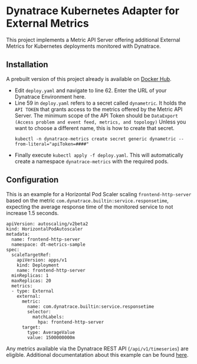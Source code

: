 # Dynatrace Kubernetes Adapter for External Metrics

This project implements a Metric API Server offering additional External Metrics for Kubernetes deployments monitored with Dynatrace.

## Installation

A prebuilt version of this project already is available on [Docker Hub](https://hub.docker.com/repository/docker/dtcookie/k8s-dynatrace-metrics-adapter-amd64).

* Edit `deploy.yaml` and navigate to line 62. Enter the URL of your Dynatrace Environment here.
* Line 59 in `deploy.yaml` refers to a secret called `dynametric`. It holds the `API TOKEN` that grants access to the metrics offered by the Metric API Server.
  The minimum scope of the API Token should be `DataExport (Access problem and event feed, metrics, and topology)`
  Unless you want to choose a different name, this is how to create that secret.
    ```
    kubectl -n dynatrace-metrics create secret generic dynametric --from-literal="apiToken=####"
    ```    
* Finally execute `kubectl apply -f deploy.yaml`. This will automatically create a namespace `dynatrace-metrics` with the required pods.

## Configuration

This is an example for a Horizontal Pod Scaler scaling `frontend-http-server` based on the metric `com.dynatrace.builtin:service.responsetime`, expecting the average response time of the monitored service to not increase 1.5 seconds.

```
apiVersion: autoscaling/v2beta2
kind: HorizontalPodAutoscaler
metadata:
  name: frontend-http-server
  namespace: dt-metrics-sample
spec:
  scaleTargetRef:
    apiVersion: apps/v1
    kind: Deployment
    name: frontend-http-server    
  minReplicas: 1
  maxReplicas: 20
  metrics:
  - type: External
    external:
      metric:
        name: com.dynatrace.builtin:service.responsetime
        selector:
          matchLabels:
            hpa: frontend-http-server
      target:
        type: AverageValue
        value: 1500000000m
```

Any metrics available via the Dynatrace REST API (`/api/v1/timeseries`) are eligible.
Additional documentatation about this example can be found [here](https://github.com/dtcookie/k8s-dynatrace-metrics-adapter/tree/main/sample).
